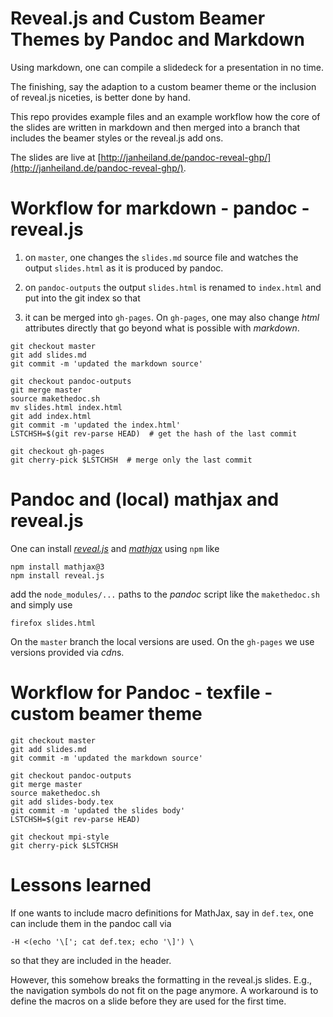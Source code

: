 # Reveal.js and Custom Beamer Themes by Pandoc and Markdown

Using markdown, one can compile a slidedeck for a presentation in no time.

The finishing, say the adaption to a custom beamer theme or the inclusion of
reveal.js niceties, is better done by hand.

This repo provides example files and an example workflow how the core of the
slides are written in markdown and then merged into a branch that includes the
beamer styles or the reveal.js add ons.

The slides are live at
[http://janheiland.de/pandoc-reveal-ghp/](http://janheiland.de/pandoc-reveal-ghp/).

<!--
To control them remotely, open a [master
instance](http://janheiland.de/pandoc-reveal-ghp/?s=3b8b9997d1f16ed4) in a
different browser or device. This feature is provided by the *multiplex* module
of *reveal.js*. See the approach by
[seanho00](https://github.com/seanho00/reveal-multiplex) for a lightweight
realization. -->

# Workflow for markdown - pandoc - reveal.js 

1. on `master`, one changes the `slides.md` source file and watches the output
   `slides.html` as it is produced by pandoc.

2. on `pandoc-outputs` the output `slides.html` is renamed to 
   `index.html` and put into the git index so that

3. it can be merged into `gh-pages`. On `gh-pages`, one may also change *html*
   attributes directly that go beyond what is possible with *markdown*.

```
git checkout master
git add slides.md
git commit -m 'updated the markdown source'

git checkout pandoc-outputs
git merge master
source makethedoc.sh
mv slides.html index.html
git add index.html
git commit -m 'updated the index.html'
LSTCHSH=$(git rev-parse HEAD)  # get the hash of the last commit

git checkout gh-pages
git cherry-pick $LSTCHSH  # merge only the last commit
```

# Pandoc and (local) mathjax and reveal.js

One can install [*reveal.js*](https://github.com/hakimel/reveal.js) and
[*mathjax*](https://github.com/mathjax/MathJax-src) using `npm` like

```
npm install mathjax@3
npm install reveal.js
```

add the `node_modules/...` paths to the *pandoc* script like the `makethedoc.sh`
and simply use

```
firefox slides.html
```

On the `master` branch the local versions are used. On the `gh-pages` we use
versions provided via *cdn*s.

# Workflow for Pandoc - texfile - custom beamer theme
```
git checkout master
git add slides.md
git commit -m 'updated the markdown source'

git checkout pandoc-outputs
git merge master
source makethedoc.sh
git add slides-body.tex
git commit -m 'updated the slides body'
LSTCHSH=$(git rev-parse HEAD)

git checkout mpi-style
git cherry-pick $LSTCHSH
```

# Lessons learned 

If one wants to include macro definitions for MathJax, say in `def.tex`, one can include them
in the pandoc call via

```
-H <(echo '\['; cat def.tex; echo '\]') \
```

so that they are included in the header.

However, this somehow breaks the formatting in the reveal.js slides. E.g., the
navigation symbols do not fit on the page anymore. A workaround is to define the
macros on a slide before they are used for the first time.
